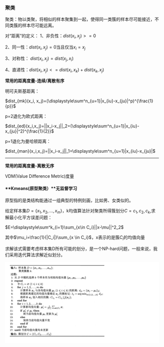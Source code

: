 ### 聚类

聚类：物以类聚，将相似的样本聚集到一起，使得同一类簇的样本尽可能接近，不同类簇的样本尽可能远离。

对“距离”的定义：
1、非负性：$dist(x_i,x_j) >=0$

2、同一性：$dist(x_i,x_j)=0$当且仅当$x_i=x_j$

3、对称性： $dist(x_i,x_j)=dist(x_j,x_i)$

4、直递性：$dist(x_i,x_j)<=dist(x_i,x_k)+dist(x_k, x_j)$

**常用的距离度量-连续/离散有序**

明可夫斯基距离：

$dist_{mk}(x_i, x_j)=(\displaystyle\sum^n_{u=1}|x_{iu}-x_{ju}|^p)^{\frac{1}{p}}$

p=2退化为欧式距离：

$dist_{ed}(x_i,x_j)=||x_i-x_j||_2=(\displaystyle\sum^n_{u=1}|x_{iu}-x_{ju}|^2)^{\frac{1}{2}}$

p=1退化为曼哈顿距离：

$dist_{man}(x_i,x_j)=||x_i-x_j||_1=\displaystyle\sum^n_{u=1}|x_{iu}-x_{ju}|$

****

**常用的距离度量-离散无序**

VDM(Value Difference Metric)度量

#### **Kmeans(原型聚类）**无监督学习

原型指的是类结构能通过一组典型的特例刻画，比如男、女类似的。

给定样本集$D=\{x_1, x_2, ..., x_m\}$，k均值算法针对聚类所得簇划分$C={c_1,c_2,c_k}$,求解最小化平方误差问题：

$E=\displaystyle\sum^k_{i=1}\sum_{x\in C_i}||x-\mu||^2_2$

其中$\mu_i=\frac{1}{|C_i|}\sum_{x \in C_i}$，x表示的是簇$C_i$的均值向量

求解该式需要考虑样本集D所有可能的划分，是一个NP-hard问题，一般来说，我们采用迭代算法求解近似划分。

![image-20220410110332802](../img/image-20220410110332802.png)

